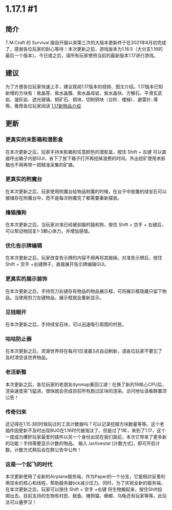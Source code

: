 # 1.17.1 #1

## 简介

T.M.Craft 的 Survival 服自开服以来第三次的大版本更新终于在2021年8月初完成了，感谢各位玩家的耐心等待！本次更新之前，游戏版本为1.16.5（大分支1.16的最后一个版本）。今日或之后，请所有玩家使用当前的最新版本1.17进行游戏。

## 建议

为了方便各位玩家快速上手，建议观阅1.17版本的视频、图文介绍。1.17版本已知新增的方块有：紫晶芽、紫水晶簇、紫水晶母岩、紫水晶块、方解石、平滑玄武岩、凝灰岩、遮光玻璃、铜矿石、铜块、切制铜块（台阶、楼梯）、避雷针..等等。推荐各位玩家阅读 [1.17新物品介绍](https://gl.ali213.net/html/2021-6/633307.html)

## 更新

### 更真实的末影箱和潜影盒

在本次更新之后，玩家手持末影箱和任意颜色的潜影盒，按住 Shift + 左键 可以直接呼出箱子内部GUI，省下了放下箱子打开再挖掉浪费的时间。外出挖矿使用末影箱也不用再带一把精准采集的矿镐。

### 更真实的附魔台

在本次更新之后，玩家使用附魔台给物品附魔的时候，在台子中放置的绿宝石可以被储存在附魔台中，而不是每次附魔完了都需要重新摆放。

### 撸猫撸狗

在本次更新之后，当玩家对准已经被驯服的猫和狗，按住 Shift + 空手 + 右键后，可以帮动物回复1-3颗心体力，并增加感情。

### 优化告示牌编辑

在本次更新之后，玩家改变告示牌的内容不用再将其敲掉。对准告示牌后，按住Shift + 空手 +右键牌子，直接展开告示牌编辑GUI。

### 更真实的展示装饰

在本次更新之后，手持剪刀右键存有物品的物品展示框，可将展示框隐藏只留下物品。当使用剪刀左键物品，展示框就会重新显示。

### 见钱眼开

在本次更新之后，手持绿宝石块，可以迅速吸引周围的村民。

### 咕咕防止器

在本次更新之后，资源世界将在每月1日凌晨3点自动刷新，请各位玩家不要忘了及时清空该世界物品。

### 老活新整

本次更新之后，各位玩家的老朋友dynmap重回江湖！在换了新的16核心CPU后，渲染速度突飞猛进，很快就会完成目前所有跑过区块的渲染。访问地址请看群置顶公告！

### 传奇归来

还记得在1.15.3的时候玩过的工具计数器吗？可以记录挖掘方块数量等等。这个老插件因更新不及时出现BUG在1.16时代被淘汰了。但是过了1年，来到了1.17，这个一度成为爆肝玩家最爱的插件以另一个身份出现在我们面前，本次它带来了更多新的功能！手持需要显示计数的物品， 输入 /activestat [计数方式]，即可开启计数。计数方式稍后会在群公告中公布！

### 这是一个起飞的时代

本次更新使用了全新的Airplane服务端，作为Paper的一个分支，它能相对妥善利用空余的核心和线程，帮助服务器tick减少压力。同时，为了庆祝全新的服务端，在本次更新之后，玩家可以按住 Shift + 空手 +右键 将生物搬起来，按住Shift投掷出去。目前支持的生物有村民、鱿鱼、猪狗猫、蝾螈、乌龟还有玩家等等。此玩法可以叠罗汉！